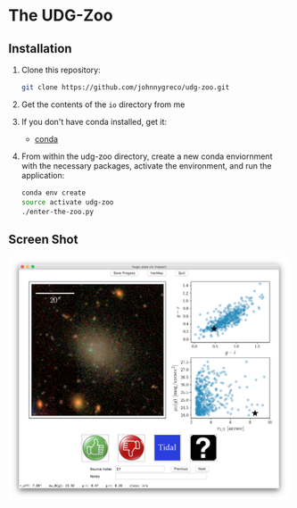 # The UDG-Zoo

## Installation

1. Clone this repository:
	
	```sh
	git clone https://github.com/johnnygreco/udg-zoo.git
	```

2. Get the contents of the `io` directory from me

3. If you don't have conda installed, get it:
	* [conda](https://conda.io/miniconda.html)
	
4. From within the udg-zoo directory, create a new conda enviornment with the necessary packages, activate the environment, and run the application: 

	```sh
	conda env create
	source activate udg-zoo
	./enter-the-zoo.py
	```

## Screen Shot

![](screen-shot.png)
